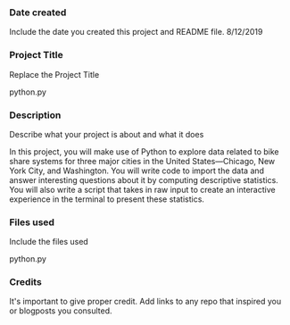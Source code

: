 ### Date created
Include the date you created this project and README file.
8/12/2019
### Project Title
Replace the Project Title

python.py
### Description
Describe what your project is about and what it does

In this project, you will make use of Python to explore data related to bike share systems for three major cities in the United States—Chicago, New York City, and Washington. You will write code to import the data and answer interesting questions about it by computing descriptive statistics. You will also write a script that takes in raw input to create an interactive experience in the terminal to present these statistics.
### Files used
Include the files used

python.py
### Credits
It's important to give proper credit. Add links to any repo that inspired you or blogposts you consulted.
